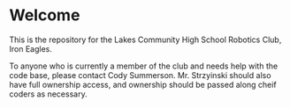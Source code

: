 # Welcome

This is the repository for the Lakes Community High School Robotics Club, Iron Eagles.

To anyone who is currently a member of the club and needs help with the code base, please contact Cody Summerson.
Mr. Strzyinski should also have full ownership access, and ownership should be passed along cheif coders as necessary.

